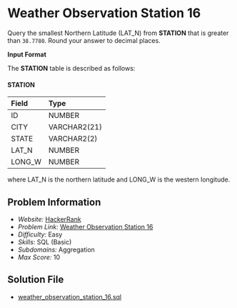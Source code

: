 # Weather Observation Station 16

Query the smallest Northern Latitude (LAT_N) from **STATION** that is greater than `38.7780`. Round your answer to  decimal places.

**Input Format**

The **STATION** table is described as follows:

#### STATION

| Field     | Type          |
|:----------|:--------------|
| ID        | NUMBER        |
| CITY      | VARCHAR2(21)  |
| STATE     | VARCHAR2(2)   |
| LAT_N     | NUMBER        |
| LONG_W    | NUMBER        |

where LAT_N is the northern latitude and LONG_W is the western longitude.

## Problem Information

- *Website:* [HackerRank](https://www.hackerrank.com/)
- *Problem Link:* [Weather Observation Station 16](https://www.hackerrank.com/challenges/weather-observation-station-16/problem)
- *Difficulty:* Easy
- *Skills:* SQL (Basic)
- *Subdomains:* Aggregation
- *Max Score:* 10

## Solution File

- [weather_observation_station_16.sql]()